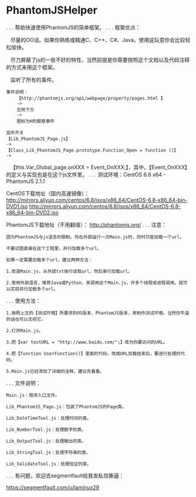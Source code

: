 # PhantomJSHelper
.
.
.
帮助快速使用PhantomJS的简单框架。
.
.
.
框架优点：

    尽量的OO话。如果你熟练或精通C、C++、C#、Java，使用这玩意你会比较轻松愉快。
    
    尽力屏蔽了js的一些不好的特性，当然前提是你需要按照这个文档以及代码注释的方式来用这个框架。
    
    监听了所有的事件。
    
    事件说明：
        【http://phantomjs.org/api/webpage/property/pages.html 】
        ->
        左侧下方
        ->
        图标为H的都是事件
    
    监听开关
    【Lib_PhantomJS_Page.js】
    ->
    【Class_Lib_PhantomJS_Page.prototype.Function_Open = function ()】
    ->
    【this.Var_Global_page.onXXX = Event_OnXXX;】，其中，【Event_OnXXX】的定义与实现也是在这个js文件里。
.
.
.
测试环境：CentOS 6.8 x64 - PhantomJS 2.1.1

CentOS下载地址（国内高速镜像）：
http://mirrors.aliyun.com/centos/6.8/isos/x86_64/CentOS-6.8-x86_64-bin-DVD1.iso
http://mirrors.aliyun.com/centos/6.8/isos/x86_64/CentOS-6.8-x86_64-bin-DVD2.iso

PhantomJS下载地址（不用翻墙）：
http://phantomjs.org/
.
.
.
注意：

    因为PhantomJS与js语言的限制，你在外部运行一次Main.js时，同时只能加载一个url。
    
    不要试图直接在这个工程里，并行加载多个url。

    如果一定需要加载多个url，建议两种方法：
    
    1.改造Main.js，从外部txt按行读取url，然后串行加载url。
    
    2.使用外部语言，推荐Java或Python，来调用这个Main.js，开多个线程或进程调用，就可以实现并行加载多个url。
.
.
.
使用方法：

    1.按照上文的【测试环境】所要求的OS版本、PhantomJS版本，来制作测试环境。当然你牛逼的话也可以无视它。
    
    2.打开Main.js。
    
    3.把【var testURL = "http://www.baidu.com/";】改为你要访问的URL。
    
    4.把【function UserFunction()】里面的代码，改成URL加载结束后，要进行处理的代码。
    
    5.Main.js已经添加了详细的注释，建议先看看。
.
.
.
文件说明：

    Main.js：程序入口文件。
    
    Lib_PhantomJS_Page.js：包装了PhantomJS的Page类。
    
    Lib_DateTimeTool.js：处理时间的类。
    
    Lib_NumberTool.js：处理数字的类。
    
    Lib_OutputTool.js：处理输出的类。
    
    Lib_StringTool.js：处理字符串的类。
    
    Lib_ValidateTool.js：处理验证的类。
.
.
.
有问题，欢迎去segmentfault给我发私信撕逼：

https://segmentfault.com/u/laminux29
